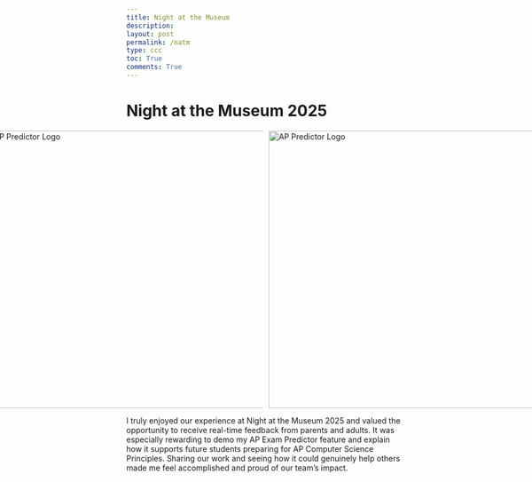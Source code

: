 ```yaml
---
title: Night at the Museum
description: 
layout: post
permalink: /natm
type: ccc
toc: True
comments: True
---
```


# Night at the Museum 2025

<div style="display: flex; gap: 10px; justify-content: center;">
  <img src="{{site.baseurl}}/images/im.jpg" alt="AP Predictor Logo" width="600" height="500" class="logo" />
  <img src="{{site.baseurl}}/images/im1.jpg" alt="AP Predictor Logo" width="600" height="500" class="logo" />
</div>

I truly enjoyed our experience at Night at the Museum 2025 and valued the opportunity to receive real-time feedback from parents and adults. It was especially rewarding to demo my AP Exam Predictor feature and explain how it supports future students preparing for AP Computer Science Principles. Sharing our work and seeing how it could genuinely help others made me feel accomplished and proud of our team’s impact.


